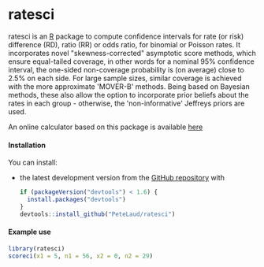 ratesci
=====

ratesci is an [R](http://www.r-project.org) package to compute confidence intervals for rate (or risk) difference (RD), ratio (RR) or odds ratio, for binomial or Poisson rates. It incorporates novel "skewness-corrected" asymptotic score methods, which ensure equal-tailed coverage, in other words for a nominal 95% confidence interval, the one-sided non-coverage probability is (on average) close to 2.5% on each side. For large sample sizes, similar coverage is achieved with the more approximate 'MOVER-B' methods. Being based on Bayesian methods, these also allow the option to incorporate prior beliefs about the rates in each group - otherwise, the 'non-informative' Jeffreys priors are used.

An online calculator based on this package is available [here](http://ssu.shef.ac.uk/ratesCI/calc.php)


#### Installation

You can install:

-   the latest development version from the [GitHub repository](https://github.com/PeteLaud/ratesci) with

    ``` r
    if (packageVersion("devtools") < 1.6) {
      install.packages("devtools")
    }
    devtools::install_github("PeteLaud/ratesci")
    ```

#### Example use

```r
library(ratesci)
scoreci(x1 = 5, n1 = 56, x2 = 0, n2 = 29)
```


